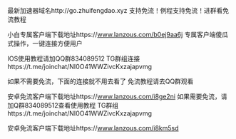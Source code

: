 最新加速器域名http://go.zhuifengdao.xyz 支持免流！例程支持免流！进群看免流教程

小白专属客户端下载地址https://www.lanzous.com/b0ej9aa6j 专属客户端傻瓜式操作，一键连接方便用户

IOS使用教程请加QQ群834089512
TG群组连接https://t.me/joinchat/NI0O41WWZivcKxzajapvmg

如果不需要免流，下面的连接就不用去看了
免流教程请去QQ群观看


安卓免流客户端下载地址https://www.lanzous.com/i8ge2ni 如果需要免流，请加Q群834089512查看使用教程
TG群组https://t.me/joinchat/NI0O41WWZivcKxzajapvmg

安卓免流客户端下载地址https://www.lanzous.com/i8km5sd

